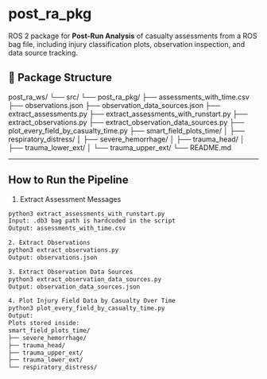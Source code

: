 # post_ra_pkg

ROS 2 package for **Post-Run Analysis** of casualty assessments from a ROS bag file, including injury classification plots, observation inspection, and data source tracking.

## 📁 Package Structure

post_ra_ws/
└── src/
└── post_ra_pkg/
├── assessments_with_time.csv
├── observations.json
├── observation_data_sources.json
├── extract_assessments.py
├── extract_assessments_with_runstart.py
├── extract_observations.py
├── extract_observation_data_sources.py
├── plot_every_field_by_casualty_time.py
├── smart_field_plots_time/
│ ├── respiratory_distress/
│ ├── severe_hemorrhage/
│ ├── trauma_head/
│ ├── trauma_lower_ext/
│ └── trauma_upper_ext/
└── README.md


---

## How to Run the Pipeline

1. Extract Assessment Messages
```bash
python3 extract_assessments_with_runstart.py
Input: .db3 bag path is hardcoded in the script
Output: assessments_with_time.csv

2. Extract Observations
python3 extract_observations.py
Output: observations.json

3. Extract Observation Data Sources
python3 extract_observation_data_sources.py
Output: observation_data_sources.json

4. Plot Injury Field Data by Casualty Over Time
python3 plot_every_field_by_casualty_time.py
Output:
Plots stored inside:
smart_field_plots_time/
├── severe_hemorrhage/
├── trauma_head/
├── trauma_upper_ext/
├── trauma_lower_ext/
└── respiratory_distress/
